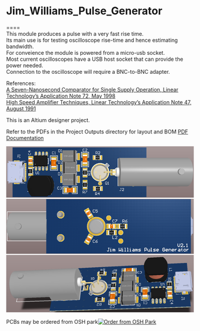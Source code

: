 # Jim_Williams_Pulse_Generator
====   
This module produces a pulse with a very fast rise time.   
Its main use is for testing oscilloscope rise-time and hence estimating bandwidth.  
For conveience the module is powered from a micro-usb socket.  
Most current oscilloscopes have a USB host socket that can provide the power needed.   
Connection to the oscilloscope will require a BNC-to-BNC adapter.

References:  
<a href="http://cds.linear.com/docs/en/application-note/an72f.pdf">A Seven-Nanosecond Comparator for Single Supply Operation, Linear Technology’s Application Note 72, May 1998</img></a>  
<a href="http://cds.linear.com/docs/en/application-note/an47fa.pdf">High Speed Amplifier Techniques, Linear Technology’s Application Note 47, August 1991</img></a>  

This is an Altium designer project.  

Refer to the PDFs in the Project Outputs directory for layout and BOM
<a href="https://github.com/podonoghue/Jim_Williams_Pulse_Generator/blob/master/Hardware/Project Outputs for Pulser/Pulser.PDF">PDF Documentation</img></a>

![Top image](https://raw.githubusercontent.com/podonoghue/Jim_Williams_Pulse_Generator/master/Hardware/Pulse_Top.png "Top Board Image")
![Bottom image](https://raw.githubusercontent.com/podonoghue/Jim_Williams_Pulse_Generator/master/Hardware/Pulse_Bottom.png "Bottom Board Image")
![3D image](https://raw.githubusercontent.com/podonoghue/Jim_Williams_Pulse_Generator/master/Hardware/Pulse_3D_Perspective.png "3D Board Image")

PCBs may be ordered from OSH park<a href="https://oshpark.com/shared_projects/erZ8NCag"><img src="https://oshpark.com/assets/badge-5b7ec47045b78aef6eb9d83b3bac6b1920de805e9a0c227658eac6e19a045b9c.png" alt="Order from OSH Park"></img></a>  




